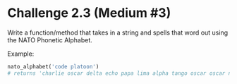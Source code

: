 # Challenge 2.3 (Medium #3)

Write a function/method that takes in a string and spells that word out using the NATO Phonetic Alphabet.

Example:
```python
nato_alphabet('code platoon')
# returns 'charlie oscar delta echo papa lima alpha tango oscar oscar november'
```
